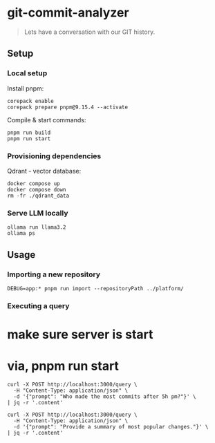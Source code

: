 # git-commit-analyzer

> Lets have a conversation with our GIT history.

## Setup

### Local setup

Install pnpm:

```
corepack enable
corepack prepare pnpm@9.15.4 --activate
```

Compile & start commands:

```
pnpm run build
pnpm run start
```

### Provisioning dependencies

Qdrant - vector database:

```
docker compose up
docker compose down
rm -fr ./qdrant_data
```

### Serve LLM locally

```
ollama run llama3.2
ollama ps
```

## Usage

### Importing a new repository

```
DEBUG=app:* pnpm run import --repositoryPath ../platform/
```

### Executing a query

# make sure server is start

# via, pnpm run start

```
curl -X POST http://localhost:3000/query \
  -H "Content-Type: application/json" \
  -d '{"prompt": "Who made the most commits after 5h pm?"}' \
| jq -r '.content'
```

```
curl -X POST http://localhost:3000/query \
  -H "Content-Type: application/json" \
  -d '{"prompt": "Provide a summary of most popular changes."}' \
| jq -r '.content'
```
